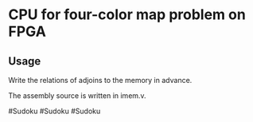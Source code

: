 CPU for four-color map problem on FPGA
====

## Usage

Write the relations of adjoins to the memory in advance.

The assembly source is written in imem.v.


#Sudoku
#Sudoku
#Sudoku
